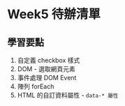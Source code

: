 # Week5 待辦清單
## 學習要點
1. 自定義 checkbox 樣式
2.  DOM - 選取網頁元素
3. 事件處理 DOM Event
4. 陣列 forEach
5. HTML 的自訂資料屬性 - `data-* 屬性`
